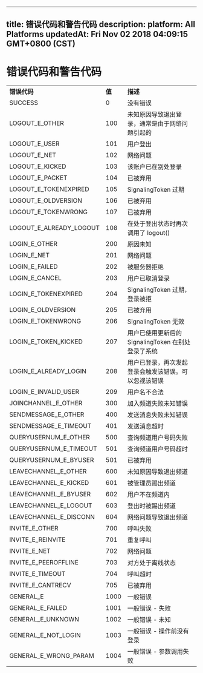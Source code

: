 
---
title: 错误代码和警告代码
description: 
platform: All Platforms
updatedAt: Fri Nov 02 2018 04:09:15 GMT+0800 (CST)
---
# 错误代码和警告代码
<table>
<colgroup>
<col/>
<col/>
<col/>
</colgroup>
<tbody>
<tr><td><strong>错误代码</strong></td>
<td><strong>值</strong></td>
<td><strong>描述</strong></td>
</tr>
<tr><td>SUCCESS</td>
<td>0</td>
<td>没有错误</td>
</tr>
<tr><td>LOGOUT_E_OTHER</td>
<td>100</td>
<td>未知原因导致退出登录，通常是由于网络问题引起的</td>
</tr>
<tr><td>LOGOUT_E_USER</td>
<td>101</td>
<td>用户登出</td>
</tr>
<tr><td>LOGOUT_E_NET</td>
<td>102</td>
<td>网络问题</td>
</tr>
<tr><td>LOGOUT_E_KICKED</td>
<td>103</td>
<td>该账户已在别处登录</td>
</tr>
<tr><td>LOGOUT_E_PACKET</td>
<td>104</td>
<td>已被弃用</td>
</tr>
<tr><td>LOGOUT_E_TOKENEXPIRED</td>
<td>105</td>
<td>SignalingToken 过期</td>
</tr>
<tr><td>LOGOUT_E_OLDVERSION</td>
<td>106</td>
<td>已被弃用</td>
</tr>
<tr><td>LOGOUT_E_TOKENWRONG</td>
<td>107</td>
<td>已被弃用</td>
</tr>
<tr><td>LOGOUT_E_ALREADY_LOGOUT</td>
<td>108</td>
<td>在处于登出状态时再次调用了 logout()</td>
</tr>
<tr><td>LOGIN_E_OTHER</td>
<td>200</td>
<td>原因未知</td>
</tr>
<tr><td>LOGIN_E_NET</td>
<td>201</td>
<td>网络问题</td>
</tr>
<tr><td>LOGIN_E_FAILED</td>
<td>202</td>
<td>被服务器拒绝</td>
</tr>
<tr><td>LOGIN_E_CANCEL</td>
<td>203</td>
<td>用户已取消登录</td>
</tr>
<tr><td>LOGIN_E_TOKENEXPIRED</td>
<td>204</td>
<td>SignalingToken 过期，登录被拒</td>
</tr>
<tr><td>LOGIN_E_OLDVERSION</td>
<td>205</td>
<td>已被弃用</td>
</tr>
<tr><td>LOGIN_E_TOKENWRONG</td>
<td>206</td>
<td>SignalingToken 无效</td>
</tr>
<tr><td>LOGIN_E_TOKEN_KICKED</td>
<td>207</td>
<td>用户已使用更新后的 SignalingToken 在别处登录了系统</td>
</tr>
<tr><td>LOGIN_E_ALREADY_LOGIN</td>
<td>208</td>
<td>用户已登录，再次发起登录会触发该错误。可以忽视该错误</td>
</tr>
<tr><td>LOGIN_E_INVALID_USER</td>
<td>209</td>
<td>用户名不合法</td>
</tr>
<tr><td>JOINCHANNEL_E_OTHER</td>
<td>300</td>
<td>加入频道失败未知错误</td>
</tr>
<tr><td>SENDMESSAGE_E_OTHER</td>
<td>400</td>
<td>发送消息失败未知错误</td>
</tr>
<tr><td>SENDMESSAGE_E_TIMEOUT</td>
<td>401</td>
<td>发送消息超时</td>
</tr>
<tr><td>QUERYUSERNUM_E_OTHER</td>
<td>500</td>
<td>查询频道用户号码失败</td>
</tr>
<tr><td>QUERYUSERNUM_E_TIMEOUT</td>
<td>501</td>
<td>查询频道用户号码超时</td>
</tr>
<tr><td>QUERYUSERNUM_E_BYUSER</td>
<td>501</td>
<td>已被弃用</td>
</tr>
<tr><td>LEAVECHANNEL_E_OTHER</td>
<td>600</td>
<td>未知原因导致退出频道</td>
</tr>
<tr><td>LEAVECHANNEL_E_KICKED</td>
<td>601</td>
<td>被管理员踢出频道</td>
</tr>
<tr><td>LEAVECHANNEL_E_BYUSER</td>
<td>602</td>
<td>用户不在频道内</td>
</tr>
<tr><td>LEAVECHANNEL_E_LOGOUT</td>
<td>603</td>
<td>登出时被踢出频道</td>
</tr>
<tr><td>LEAVECHANNEL_E_DISCONN</td>
<td>604</td>
<td>网络问题导致退出频道</td>
</tr>
<tr><td>INVITE_E_OTHER</td>
<td>700</td>
<td>呼叫失败</td>
</tr>
<tr><td>INVITE_E_REINVITE</td>
<td>701</td>
<td>重复呼叫</td>
</tr>
<tr><td>INVITE_E_NET</td>
<td>702</td>
<td>网络问题</td>
</tr>
<tr><td>INVITE_E_PEEROFFLINE</td>
<td>703</td>
<td>对方处于离线状态</td>
</tr>
<tr><td>INVITE_E_TIMEOUT</td>
<td>704</td>
<td>呼叫超时</td>
</tr>
<tr><td>INVITE_E_CANTRECV</td>
<td>705</td>
<td>已被弃用</td>
</tr>
<tr><td>GENERAL_E</td>
<td>1000</td>
<td>一般错误</td>
</tr>
<tr><td>GENERAL_E_FAILED</td>
<td>1001</td>
<td>一般错误 - 失败</td>
</tr>
<tr><td>GENERAL_E_UNKNOWN</td>
<td>1002</td>
<td>一般错误 - 未知</td>
</tr>
<tr><td>GENERAL_E_NOT_LOGIN</td>
<td>1003</td>
<td>一般错误 - 操作前没有登录</td>
</tr>
<tr><td>GENERAL_E_WRONG_PARAM</td>
<td>1004</td>
<td>一般错误 - 参数调用失败</td>
</tr>
</tbody>
</table>




